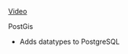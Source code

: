 [Video](https://www.youtube.com/watch?v=g4DgAVCmiDE&ab_channel=CrunchyData)

PostGis
- Adds datatypes to PostgreSQL

